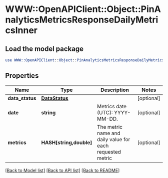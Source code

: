 # WWW::OpenAPIClient::Object::PinAnalyticsMetricsResponseDailyMetricsInner

## Load the model package
```perl
use WWW::OpenAPIClient::Object::PinAnalyticsMetricsResponseDailyMetricsInner;
```

## Properties
Name | Type | Description | Notes
------------ | ------------- | ------------- | -------------
**data_status** | [**DataStatus**](DataStatus.md) |  | [optional] 
**date** | **string** | Metrics date (UTC): YYYY-MM-DD. | [optional] 
**metrics** | **HASH[string,double]** | The metric name and daily value for each requested metric | [optional] 

[[Back to Model list]](../README.md#documentation-for-models) [[Back to API list]](../README.md#documentation-for-api-endpoints) [[Back to README]](../README.md)


